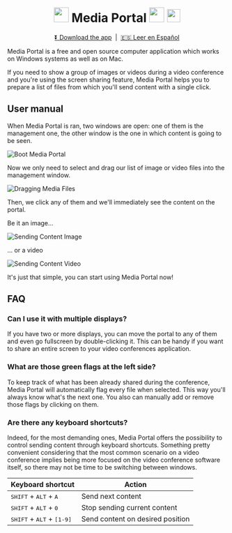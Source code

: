 <h1 align="center">&nbsp;<img height="34" width="34" src="https://user-images.githubusercontent.com/4168389/80283734-4a14d480-871a-11ea-9840-90c1b13b9d25.png"> Media Portal <img height="34" width="34" src="https://user-images.githubusercontent.com/4168389/80243995-80921700-8668-11ea-90ec-e19eb6c02c75.png"> <img height="30" width="30" src="https://user-images.githubusercontent.com/4168389/80243999-81c34400-8668-11ea-94b5-ad61ef3945b7.png">&nbsp;</h1>

<p align="center">
<a href="https://github.com/desko27/mediaportal/releases/latest">⏬ Download the app</a> &nbsp;|&nbsp; <a href="https://github.com/desko27/mediaportal/blob/master/README.es.md">🇪🇸 Leer en Español</a>
</p>

Media Portal is a free and open source computer application which works on Windows systems as well as on Mac.

If you need to show a group of images or videos during a video conference and you're using the screen sharing feature, Media Portal helps you to prepare a list of files from which you'll send content with a single click.

## User manual

When Media Portal is ran, two windows are open: one of them is the management one, the other window is the one in which content is going to be seen.

![Boot Media Portal](https://user-images.githubusercontent.com/4168389/80231414-9f39e300-8653-11ea-9453-74fbc6f83ac9.png)

Now we only need to select and drag our list of image or video files into the management window.

![Dragging Media Files](https://user-images.githubusercontent.com/4168389/80231433-a52fc400-8653-11ea-9d38-6ea11f9d19f3.png)

Then, we click any of them and we'll immediately see the content on the portal.

Be it an image...

![Sending Content Image](https://user-images.githubusercontent.com/4168389/80231438-a82ab480-8653-11ea-959f-f2322055848f.png)

... or a video

![Sending Content Video](https://user-images.githubusercontent.com/4168389/80231445-aa8d0e80-8653-11ea-81dd-a4bf6bc1e576.png)

It's just that simple, you can start using Media Portal now!

## FAQ

### Can I use it with multiple displays?
If you have two or more displays, you can move the portal to any of them and even go fullscreen by double-clicking it. This can be handy if you want to share an entire screen to your video conferences application.

### What are those green flags at the left side?
To keep track of what has been already shared during the conference, Media Portal will automatically flag every file when selected. This way you'll always know what's the next one. You also can manually add or remove those flags by clicking on them.

### Are there any keyboard shortcuts?
Indeed, for the most demanding ones, Media Portal offers the possibility to control sending content through keyboard shortcuts. Something pretty convenient considering that the most common scenario on a video conference implies being more focused on the video conference software itself, so there may not be time to be switching between windows.

| Keyboard shortcut | Action |
| --- | --- |
| <kbd>SHIFT</kbd> + <kbd>ALT</kbd> + <kbd>A</kbd> | Send next content |
| <kbd>SHIFT</kbd> + <kbd>ALT</kbd> + <kbd>0</kbd> | Stop sending current content |
| <kbd>SHIFT</kbd> + <kbd>ALT</kbd> + <kbd>[1-9]</kbd> | Send content on desired position |
